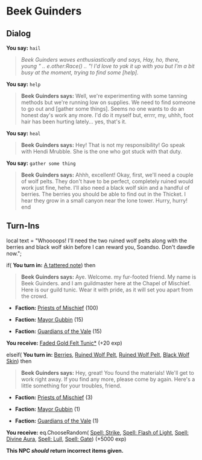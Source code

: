 # Beek Guinders
## Dialog

**You say:** `hail`



>*Beek Guinders waves enthusiastically and says, Hay, ho, there, young " .. e.other:Race() .. "!  I'd love to yak it up with you but I'm a bit busy at the moment, trying to find some [help].*

**You say:** `help`



>**Beek Guinders says:** Well, we're experimenting with some tanning methods but we're running low on supplies. We need to find someone to go out and [gather some things]. Seems no one wants to do an honest day's work any more. I'd do it myself but, errrr, my, uhhh, foot hair has been hurting lately... yes, that's it.

**You say:** `heal`



>**Beek Guinders says:** Hey! That is not my responsibility! Go speak with Hendi Mrubble. She is the one who got stuck with that duty.

**You say:** `gather some thing`



>**Beek Guinders says:** Ahhh, excellent! Okay, first, we'll need a couple of wolf pelts. They don't have to be perfect, completely ruined would work just fine, hehe. I'll also need a black wolf skin and a handful of berries. The berries you should be able to find out in the Thicket. I hear they grow in a small canyon near the lone tower. Hurry, hurry!
end

## Turn-Ins



local text = "Whoooops! I'll need the two ruined wolf pelts along with the berries and black wolf skin before I can reward you, Soandso. Don't dawdle now.";


if( **You turn in:** [A tattered note](/item/18731)) then 


>**Beek Guinders says:** Aye. Welcome. my fur-footed friend. My name is Beek Guinders. and I am guildmaster here at the Chapel of Mischief. Here is our guild tunic. Wear it with pride, as it will set you apart from the crowd.


* __Faction:__ [Priests of Mischief](/faction/300) (100)


* __Faction:__ [Mayor Gubbin](/faction/286) (15)


* __Faction:__ [Guardians of the Vale](/faction/263) (15)


 **You receive:**  [Faded Gold Felt Tunic*](/item/13538) (+20 exp)

elseif( **You turn in:** [Berries](/item/13045), [Ruined Wolf Pelt](/item/13782), [Ruined Wolf Pelt](/item/13782), [Black Wolf Skin](/item/13758)) then 


>**Beek Guinders says:** Hey, great! You found the materials! We'll get to work right away. If you find any more, please come by again. Here's a little something for your troubles, friend.





* __Faction:__ [Priests of Mischief](/faction/300) (3)


* __Faction:__ [Mayor Gubbin](/faction/286) (1)


* __Faction:__ [Guardians of the Vale](/faction/263) (1)


 **You receive:** eq.ChooseRandom( [Spell: Strike](/item/15014), [Spell: Flash of Light](/item/15201), [Spell: Divine Aura](/item/15207), [Spell: Lull](/item/15208), [Spell: Gate](/item/16303)) (+5000 exp)

**This NPC *should* return incorrect items given.**



